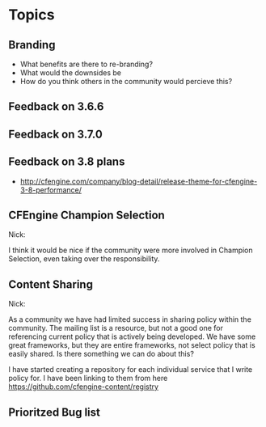 # Topics

## Branding
  - What benefits are there to re-branding?
  - What would the downsides be
  - How do you think others in the community would percieve this?

## Feedback on 3.6.6

## Feedback on 3.7.0

## Feedback on 3.8 plans
  - http://cfengine.com/company/blog-detail/release-theme-for-cfengine-3-8-performance/


## CFEngine Champion Selection
Nick:

  I think it would be nice if the community were more involved in Champion
  Selection, even taking over the responsibility.

## Content Sharing
Nick:

  As a community we have had limited success in sharing policy within the
  community. The mailing list is a resource, but not a good one for referencing
  current policy that is actively being developed. We have some great frameworks,
  but they are entire frameworks, not select policy that is easily shared. Is
  there something we can do about this?

  I have started creating a repository for each individual service that I write
  policy for. I have been linking to them from here
  https://github.com/cfengine-content/registry

## Prioritzed Bug list
